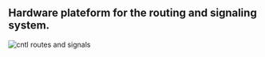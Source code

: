 ## Hardware plateform for the routing and signaling system.

![cntl routes and signals](https://github.com/user-attachments/assets/8ca23532-cb3b-4c64-ad9e-50e5159e5fe6)


